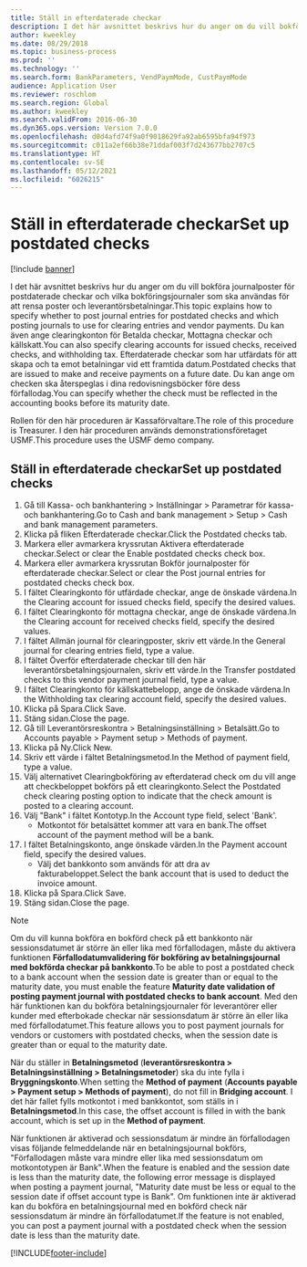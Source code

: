 ```yaml
---
title: Ställ in efterdaterade checkar
description: I det här avsnittet beskrivs hur du anger om du vill bokföra journalposter för postdaterade checkar och vilka bokföringsjournaler som ska användas för att rensa poster och leverantörsbetalningar.
author: kweekley
ms.date: 08/29/2018
ms.topic: business-process
ms.prod: ''
ms.technology: ''
ms.search.form: BankParameters, VendPaymMode, CustPaymMode
audience: Application User
ms.reviewer: roschlom
ms.search.region: Global
ms.author: kweekley
ms.search.validFrom: 2016-06-30
ms.dyn365.ops.version: Version 7.0.0
ms.openlocfilehash: d0d4afd74f9a0f9018629fa92ab6595bfa94f973
ms.sourcegitcommit: c011a2ef66b38e71ddaf003f7d243677bb2707c5
ms.translationtype: HT
ms.contentlocale: sv-SE
ms.lasthandoff: 05/12/2021
ms.locfileid: "6026215"
---
```

# <a name="set-up-postdated-checks"></a><span data-ttu-id="df80b-103">Ställ in efterdaterade checkar</span><span class="sxs-lookup"><span data-stu-id="df80b-103">Set up postdated checks</span></span>

[!include [banner](../../includes/banner.md)]

<span data-ttu-id="df80b-104">I det här avsnittet beskrivs hur du anger om du vill bokföra journalposter för postdaterade checkar och vilka bokföringsjournaler som ska användas för att rensa poster och leverantörsbetalningar.</span><span class="sxs-lookup"><span data-stu-id="df80b-104">This topic explains how to specify whether to post journal entries for postdated checks and which posting journals to use for clearing entries and vendor payments.</span></span> <span data-ttu-id="df80b-105">Du kan även ange clearingkonton för Betalda checkar, Mottagna checkar och källskatt.</span><span class="sxs-lookup"><span data-stu-id="df80b-105">You can also specify clearing accounts for issued checks, received checks, and withholding tax.</span></span> <span data-ttu-id="df80b-106">Efterdaterade checkar som har utfärdats för att skapa och ta emot betalningar vid ett framtida datum.</span><span class="sxs-lookup"><span data-stu-id="df80b-106">Postdated checks that are issued to make and receive payments on a future date.</span></span> <span data-ttu-id="df80b-107">Du kan ange om checken ska återspeglas i dina redovisningsböcker före dess förfallodag.</span><span class="sxs-lookup"><span data-stu-id="df80b-107">You can specify whether the check must be reflected in the accounting books before its maturity date.</span></span>



<span data-ttu-id="df80b-108">Rollen för den här proceduren är Kassaförvaltare.</span><span class="sxs-lookup"><span data-stu-id="df80b-108">The role of this procedure is Treasurer.</span></span> <span data-ttu-id="df80b-109">I den här proceduren används demonstrationsföretaget USMF.</span><span class="sxs-lookup"><span data-stu-id="df80b-109">This procedure uses the USMF demo company.</span></span>


## <a name="set-up-postdated-checks"></a><span data-ttu-id="df80b-110">Ställ in efterdaterade checkar</span><span class="sxs-lookup"><span data-stu-id="df80b-110">Set up postdated checks</span></span>
1. <span data-ttu-id="df80b-111">Gå till Kassa- och bankhantering > Inställningar > Parametrar för kassa- och bankhantering.</span><span class="sxs-lookup"><span data-stu-id="df80b-111">Go to Cash and bank management > Setup > Cash and bank management parameters.</span></span>
2. <span data-ttu-id="df80b-112">Klicka på fliken Efterdaterade checkar.</span><span class="sxs-lookup"><span data-stu-id="df80b-112">Click the Postdated checks tab.</span></span>
3. <span data-ttu-id="df80b-113">Markera eller avmarkera kryssrutan Aktivera efterdaterade checkar.</span><span class="sxs-lookup"><span data-stu-id="df80b-113">Select or clear the Enable postdated checks check box.</span></span>
4. <span data-ttu-id="df80b-114">Markera eller avmarkera kryssrutan Bokför journalposter för efterdaterade checkar.</span><span class="sxs-lookup"><span data-stu-id="df80b-114">Select or clear the Post journal entries for postdated checks check box.</span></span>
5. <span data-ttu-id="df80b-115">I fältet Clearingkonto för utfärdade checkar, ange de önskade värdena.</span><span class="sxs-lookup"><span data-stu-id="df80b-115">In the Clearing account for issued checks field, specify the desired values.</span></span>
6. <span data-ttu-id="df80b-116">I fältet Clearingkonto för mottagna checkar, ange de önskade värdena.</span><span class="sxs-lookup"><span data-stu-id="df80b-116">In the Clearing account for received checks field, specify the desired values.</span></span>
7. <span data-ttu-id="df80b-117">I fältet Allmän journal för clearingposter, skriv ett värde.</span><span class="sxs-lookup"><span data-stu-id="df80b-117">In the General journal for clearing entries field, type a value.</span></span>
8. <span data-ttu-id="df80b-118">I fältet Överför efterdaterade checkar till den här leverantörsbetalningsjournalen, skriv ett värde.</span><span class="sxs-lookup"><span data-stu-id="df80b-118">In the Transfer postdated checks to this vendor payment journal field, type a value.</span></span>
9. <span data-ttu-id="df80b-119">I fältet Clearingkonto för källskattebelopp, ange de önskade värdena.</span><span class="sxs-lookup"><span data-stu-id="df80b-119">In the Withholding tax clearing account field, specify the desired values.</span></span>
10. <span data-ttu-id="df80b-120">Klicka på Spara.</span><span class="sxs-lookup"><span data-stu-id="df80b-120">Click Save.</span></span>
11. <span data-ttu-id="df80b-121">Stäng sidan.</span><span class="sxs-lookup"><span data-stu-id="df80b-121">Close the page.</span></span>
12. <span data-ttu-id="df80b-122">Gå till Leverantörsreskontra > Betalningsinställning > Betalsätt.</span><span class="sxs-lookup"><span data-stu-id="df80b-122">Go to Accounts payable > Payment setup > Methods of payment.</span></span>
13. <span data-ttu-id="df80b-123">Klicka på Ny.</span><span class="sxs-lookup"><span data-stu-id="df80b-123">Click New.</span></span>
14. <span data-ttu-id="df80b-124">Skriv ett värde i fältet Betalningsmetod.</span><span class="sxs-lookup"><span data-stu-id="df80b-124">In the Method of payment field, type a value.</span></span>
15. <span data-ttu-id="df80b-125">Välj alternativet Clearingbokföring av efterdaterad check om du vill ange att checkbeloppet bokförs på ett clearingkonto.</span><span class="sxs-lookup"><span data-stu-id="df80b-125">Select the Postdated check clearing posting option to indicate that the check amount is posted to a clearing account.</span></span>
16. <span data-ttu-id="df80b-126">Välj "Bank" i fältet Kontotyp.</span><span class="sxs-lookup"><span data-stu-id="df80b-126">In the Account type field, select 'Bank'.</span></span>
    * <span data-ttu-id="df80b-127">Motkontot för betalsättet kommer att vara en bank.</span><span class="sxs-lookup"><span data-stu-id="df80b-127">The offset account of the payment method will be a bank.</span></span>  
17. <span data-ttu-id="df80b-128">I fältet Betalningskonto, ange önskade värden.</span><span class="sxs-lookup"><span data-stu-id="df80b-128">In the Payment account field, specify the desired values.</span></span>
    * <span data-ttu-id="df80b-129">Välj det bankkonto som används för att dra av fakturabeloppet.</span><span class="sxs-lookup"><span data-stu-id="df80b-129">Select the bank account that is used to deduct the invoice amount.</span></span>  
18. <span data-ttu-id="df80b-130">Klicka på Spara.</span><span class="sxs-lookup"><span data-stu-id="df80b-130">Click Save.</span></span>
19. <span data-ttu-id="df80b-131">Stäng sidan.</span><span class="sxs-lookup"><span data-stu-id="df80b-131">Close the page.</span></span>
> [!NOTE]
> <span data-ttu-id="df80b-132">Om du vill kunna bokföra en bokförd check på ett bankkonto när sessionsdatumet är större än eller lika med förfallodagen, måste du aktivera funktionen **Förfallodatumvalidering för bokföring av betalningsjournal med bokförda checkar på bankkonto**.</span><span class="sxs-lookup"><span data-stu-id="df80b-132">To be able to post a postdated check to a bank account when the session date is greater than or equal to the maturity date, you must enable the feature **Maturity date validation of posting payment journal with postdated checks to bank account**.</span></span> <span data-ttu-id="df80b-133">Med den här funktionen kan du bokföra betalningsjournaler för leverantörer eller kunder med efterbokade checkar när sessionsdatum är större än eller lika med förfallodatumet.</span><span class="sxs-lookup"><span data-stu-id="df80b-133">This feature allows you to post payment journals for vendors or customers with postdated checks, when the session date is greater than or equal to the maturity date.</span></span>
> 
> <span data-ttu-id="df80b-134">När du ställer in **Betalningsmetod** (**leverantörsreskontra > Betalningsinställning > Betalningsmetoder**) ska du inte fylla i **Bryggningskonto**.</span><span class="sxs-lookup"><span data-stu-id="df80b-134">When setting the **Method of payment** (**Accounts payable > Payment setup > Methods of payment**), do not fill in **Bridging account**.</span></span> <span data-ttu-id="df80b-135">I det här fallet fylls motkontot i med bankkontot, som ställs in i **Betalningsmetod**.</span><span class="sxs-lookup"><span data-stu-id="df80b-135">In this case, the offset account is filled in with the bank account, which is set up in the **Method of payment**.</span></span>
>  
> <span data-ttu-id="df80b-136">När funktionen är aktiverad och sessionsdatum är mindre än förfallodagen visas följande felmeddelande när en betalningsjournal bokförs, "Förfallodagen måste vara mindre eller lika med sessionsdatum om motkontotypen är Bank".</span><span class="sxs-lookup"><span data-stu-id="df80b-136">When the feature is enabled and the session date is less than the maturity date, the following error message is displayed when posting a payment journal, "Maturity date must be less or equal to the session date if offset account type is Bank".</span></span> <span data-ttu-id="df80b-137">Om funktionen inte är aktiverad kan du bokföra en betalningsjournal med en bokförd check när sessionsdatum är mindre än förfallodatumet.</span><span class="sxs-lookup"><span data-stu-id="df80b-137">If the feature is not enabled, you can post a payment journal with a postdated check when the session date is less than the maturity date.</span></span>    

[!INCLUDE[footer-include](../../../includes/footer-banner.md)]
